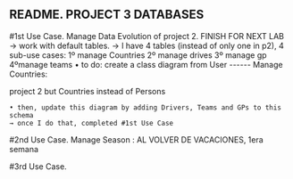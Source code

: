 ## README. PROJECT 3 DATABASES

#1st Use Case. Manage Data Evolution of project 2.    FINISH FOR NEXT LAB
	→ work with default tables.
	→ I have 4 tables (instead of only one in p2), 4 sub-use cases: 1º manage Countries 2º manage drives 3º manage gp 4ºmanage teams
	• to do: create a class diagram from User ------ Manage Countries:

project 2 but Countries instead of Persons

	• then, update this diagram by adding Drivers, Teams and GPs to this schema
	→ once I do that, completed #1st Use Case
	
#2nd Use Case.  Manage Season : AL VOLVER DE VACACIONES, 1era semana

#3rd Use Case.
